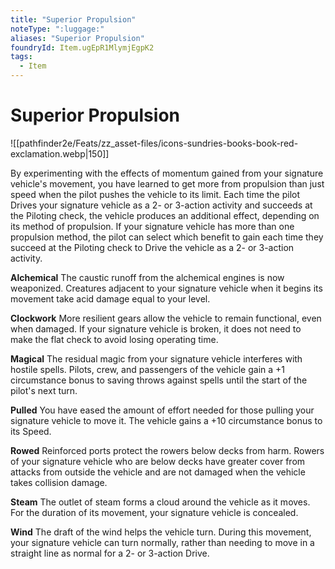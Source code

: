 ```yaml
---
title: "Superior Propulsion"
noteType: ":luggage:"
aliases: "Superior Propulsion"
foundryId: Item.ugEpR1MlymjEgpK2
tags:
  - Item
---
```


# Superior Propulsion
![[pathfinder2e/Feats/zz_asset-files/icons-sundries-books-book-red-exclamation.webp|150]]

By experimenting with the effects of momentum gained from your signature vehicle's movement, you have learned to get more from propulsion than just speed when the pilot pushes the vehicle to its limit. Each time the pilot Drives your signature vehicle as a 2- or 3-action activity and succeeds at the Piloting check, the vehicle produces an additional effect, depending on its method of propulsion. If your signature vehicle has more than one propulsion method, the pilot can select which benefit to gain each time they succeed at the Piloting check to Drive the vehicle as a 2- or 3-action activity.

**Alchemical** The caustic runoff from the alchemical engines is now weaponized. Creatures adjacent to your signature vehicle when it begins its movement take acid damage equal to your level.

**Clockwork** More resilient gears allow the vehicle to remain functional, even when damaged. If your signature vehicle is broken, it does not need to make the flat check to avoid losing operating time.

**Magical** The residual magic from your signature vehicle interferes with hostile spells. Pilots, crew, and passengers of the vehicle gain a +1 circumstance bonus to saving throws against spells until the start of the pilot's next turn.

**Pulled** You have eased the amount of effort needed for those pulling your signature vehicle to move it. The vehicle gains a +10 circumstance bonus to its Speed.

**Rowed** Reinforced ports protect the rowers below decks from harm. Rowers of your signature vehicle who are below decks have greater cover from attacks from outside the vehicle and are not damaged when the vehicle takes collision damage.

**Steam** The outlet of steam forms a cloud around the vehicle as it moves. For the duration of its movement, your signature vehicle is concealed.

**Wind** The draft of the wind helps the vehicle turn. During this movement, your signature vehicle can turn normally, rather than needing to move in a straight line as normal for a 2- or 3-action Drive.
